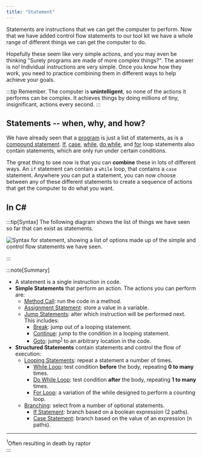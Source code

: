 ```yaml
---
title: "Statement"
---
```


Statements are instructions that we can get the computer to perform. Now that we have added control flow statements to our tool kit we have a whole range of different things we can get the computer to do.

Hopefully these seem like very simple actions, and you may even be thinking "Surely programs are made of more complex things?". The answer is no! Individual instructions are very simple. Once you know how they work, you need to practice combining them in different ways to help achieve your goals.

:::tip
Remember. The computer is **unintelligent**, so none of the actions it performs can be complex. It achieves things by doing millions of tiny, insignificant, actions every second.
:::

## Statements -- when, why, and how?

We have already seen that a [program](/book/part-1-instructions/1-sequence-and-data/1-concepts/00-program) is just a list of statements, as is a [compound statement](/book/part-1-instructions/3-control-flow/1-concepts/02-0-compound-statement).
[If](/book/part-1-instructions/3-control-flow/1-concepts/03-1-if), [case](/book/part-1-instructions/3-control-flow/1-concepts/03-2-case), [while](/book/part-1-instructions/3-control-flow/1-concepts/04-1-while-loop), [do while](/book/part-1-instructions/3-control-flow/1-concepts/04-2-do-while), and [for](/book/part-1-instructions/3-control-flow/1-concepts/04-3-for-loop) loop statements also contain statements, which are only run under certain conditions.

The great thing to see now is that you can **combine** these in lots of different ways. An `if` statement can contain a `while` loop, that contains a `case` statement. Anywhere you can put a statement, you can now choose between any of these different statements to create a sequence of actions that get the computer to do what you want.

## In C#

:::tip[Syntax]
The following diagram shows the list of things we have seen so far that can exist as statements.

![Syntax for statement, showing a list of options made up of the simple and control flow statements we have seen.](./images/statement-with-control-flow.png)

:::

:::note[Summary]

- A statement is a single instruction in code.
- **Simple Statements** that perform an action. The actions you can perform are:
  - [Method Call](/book/part-1-instructions/1-sequence-and-data/1-concepts/03-method-call): run the code in a method.
  - [Assignment Statement](/book/part-1-instructions/1-sequence-and-data/1-concepts/08-assignment-statement): store a value in a variable.
  - [Jump Statements](/book/part-1-instructions/3-control-flow/1-concepts/05-0-jumping): alter which instruction will be performed next.
  This includes:
    - [Break](/book/part-1-instructions/3-control-flow/1-concepts/05-1-break): jump out of a looping statement.
    - [Continue](/book/part-1-instructions/3-control-flow/1-concepts/05-2-continue): jump to the condition in a looping statement.
    - [Goto](/book/part-1-instructions/3-control-flow/1-concepts/05-3-goto): jump<sup>[1](#FootnoteRaptor)</sup> to an arbitrary location in the code.
- **Structured Statements** contain statements and control the flow of execution:
  - [Looping Statements](/book/part-1-instructions/3-control-flow/1-concepts/04-0-looping): repeat a statement a number of times.
    - [While Loop](/book/part-1-instructions/3-control-flow/1-concepts/04-1-while-loop): test condition **before** the body, repeating **0 to many** times.
    - [Do While Loop](/book/part-1-instructions/3-control-flow/1-concepts/04-2-do-while): test condition **after** the body, repeating **1 to many** times.
    - [For Loop](/book/part-1-instructions/3-control-flow/1-concepts/04-3-for-loop): a variation of the while designed to perform a counting loop.
  - [Branching](/book/part-1-instructions/3-control-flow/1-concepts/03-0-branching): select from a number of optional statements.
    - [If Statement](/book/part-1-instructions/3-control-flow/1-concepts/03-1-if): branch based on a boolean expression (2 paths).
    - [Case Statement](/book/part-1-instructions/3-control-flow/1-concepts/03-2-case): branch based on the value of an expression (n paths).
<hr class="footnote">
<div id="FootnoteRaptor" class="footnote"><sup>1</sup>Often resulting in death by raptor</div>
:::
